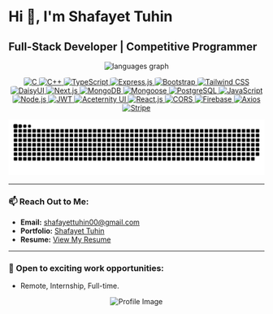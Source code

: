 # Hi 👋, I'm Shafayet Tuhin

## Full-Stack Developer | Competitive Programmer

<div align="center">
<!-- <img src="https://github-readme-stats.vercel.app/api?username=Shafayet-tuhin&hide_title=false&hide_rank=false&show_icons=true&include_all_commits=true&count_private=true&disable_animations=false&theme=dracula&locale=en&hide_border=false" height="150" alt="stats graph"  /> -->
  <img src="https://github-readme-stats.vercel.app/api/top-langs?username=Shafayet-tuhin&locale=en&hide_title=false&layout=compact&card_width=320&langs_count=5&theme=dracula&hide_border=false" height="150" alt="languages graph"  />
</div>

<p align="center">
  <a href="https://en.wikipedia.org/wiki/C_(programming_language)">
    <img src="https://img.shields.io/badge/-C-blue?style=for-the-badge&logo=c" alt="C" style="border-radius: 10%;" />
  </a>
  <a href="https://en.wikipedia.org/wiki/C%2B%2B">
    <img src="https://img.shields.io/badge/-C%2B%2B-blue?style=for-the-badge&logo=c%2B%2B" alt="C++" style="border-radius: 10%;" />
  </a>
  <a href="https://www.typescriptlang.org/">
    <img src="https://img.shields.io/badge/-TypeScript-blue?style=for-the-badge&logo=typescript" alt="TypeScript" style="border-radius: 10%;" />
  </a>
  <a href="https://expressjs.com/">
    <img src="https://img.shields.io/badge/-Express.js-lightgrey?style=for-the-badge&logo=express" alt="Express.js" style="border-radius: 10%;" />
  </a>
  <a href="https://getbootstrap.com/">
    <img src="https://img.shields.io/badge/-Bootstrap-purple?style=for-the-badge&logo=bootstrap" alt="Bootstrap" style="border-radius: 10%;" />
  </a>
  <a href="https://tailwindcss.com/">
    <img src="https://img.shields.io/badge/-Tailwind_CSS-lightblue?style=for-the-badge&logo=tailwind-css" alt="Tailwind CSS" style="border-radius: 10%;" />
  </a>
  <a href="https://daisyui.com/">
    <img src="https://img.shields.io/badge/-DaisyUI-green?style=for-the-badge&logo=daisyui" alt="DaisyUI" style="border-radius: 10%;" />
  </a>
  <a href="https://nextjs.org/">
    <img src="https://img.shields.io/badge/-Next.js-black?style=for-the-badge&logo=next.js" alt="Next.js" style="border-radius: 10%;" />
  </a>
  <a href="https://www.mongodb.com/">
    <img src="https://img.shields.io/badge/-MongoDB-green?style=for-the-badge&logo=mongodb" alt="MongoDB" style="border-radius: 10%;" />
  </a>
  <a href="https://mongoosejs.com/">
    <img src="https://img.shields.io/badge/-Mongoose-orange?style=for-the-badge&logo=mongoose" alt="Mongoose" style="border-radius: 10%;" />
  </a>
  <a href="https://www.postgresql.org/">
    <img src="https://img.shields.io/badge/-PostgreSQL-blue?style=for-the-badge&logo=postgresql" alt="PostgreSQL" style="border-radius: 10%;" />
  </a>
  <a href="https://developer.mozilla.org/en-US/docs/Web/JavaScript">
    <img src="https://img.shields.io/badge/-JavaScript-yellow?style=for-the-badge&logo=javascript" alt="JavaScript" style="border-radius: 10%;" />
  </a>
  <a href="https://nodejs.org/">
    <img src="https://img.shields.io/badge/-Node.js-green?style=for-the-badge&logo=node.js" alt="Node.js" style="border-radius: 10%;" />
  </a>
  <a href="https://jwt.io/">
    <img src="https://img.shields.io/badge/-JWT-yellow?style=for-the-badge&logo=json-web-tokens" alt="JWT" style="border-radius: 10%;" />
  </a>
  <a href="https://aceternityui.com/">
    <img src="https://img.shields.io/badge/-Aceternity_UI-darkblue?style=for-the-badge&logo=aceternity" alt="Aceternity UI" style="border-radius: 10%;" />
  </a>
  <a href="https://reactjs.org/">
    <img src="https://img.shields.io/badge/-React-blue?style=for-the-badge&logo=react" alt="React.js" style="border-radius: 10%;" />
  </a>
  <a href="https://developer.mozilla.org/en-US/docs/Web/HTTP/CORS">
    <img src="https://img.shields.io/badge/-CORS-lightgrey?style=for-the-badge&logo=cors" alt="CORS" style="border-radius: 10%;" />
  </a>
  <a href="https://firebase.google.com/">
    <img src="https://img.shields.io/badge/-Firebase-orange?style=for-the-badge&logo=firebase" alt="Firebase" style="border-radius: 10%;" />
  </a>
  <a href="https://axios-http.com/">
    <img src="https://img.shields.io/badge/-Axios-darkblue?style=for-the-badge&logo=axios" alt="Axios" style="border-radius: 10%;" />
  </a>
  <a href="https://stripe.com/">
    <img src="https://img.shields.io/badge/-Stripe-purple?style=for-the-badge&logo=stripe" alt="Stripe" style="border-radius: 10%;" />
  </a>
</p>

<p align="center">
    <img src="https://raw.githubusercontent.com/platane/snk/output/github-contribution-grid-snake-dark.svg" alt="Profile Image" />
  </p>

---

### 📫 Reach Out to Me:
- **Email:** [shafayettuhin00@gmail.com](mailto:shafayettuhin00@gmail.com)
- **Portfolio:** [Shafayet Tuhin](https://shafayet-tuhin.netlify.app/)
- **Resume:** [View My Resume](https://drive.google.com/file/d/1WpRp06LUI9pJp1easFJ3AY0shyeRpqmh/view)

---

### 👯 Open to exciting work opportunities:
- Remote, Internship, Full-time.

<p align="center">
  <img src="https://camo.githubusercontent.com/7de37139d0b4c1ce40865e799b446c0e963a3dd8fb68d239707237c40604fa3d/68747470733a2f2f63646e2e6472696262626c652e636f6d2f75736572732f3733303730332f73637265656e73686f74732f363538313234332f6176656e746f2e676966" alt="Profile Image" />
</p>
